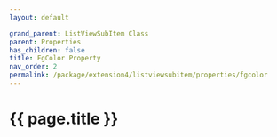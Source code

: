 ```yaml
---
layout: default

grand_parent: ListViewSubItem Class
parent: Properties
has_children: false
title: FgColor Property
nav_order: 2
permalink: /package/extension4/listviewsubitem/properties/fgcolor
---
```

# {{ page.title }}